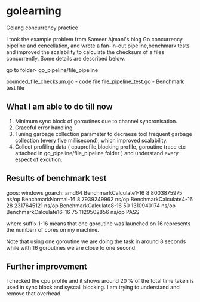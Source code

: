# golearning

Golang concurrency practice

I took the example problem from Sameer Ajmani's blog Go concurrency pipeline and cencellation, and wrote a fan-in-out pipeline,benchmark tests and  improved the scalability to calculate the checksum of a files concurrently. Some details are described below.

go to  folder- go_pipeline/file_pipeline

bounded_file_checksum.go - code file
file_pipeline_test.go - Benchmark test file 

What I am able to do till now 
------------------------------------------
1. Minimum sync block of goroutines due to channel syncronisation.
2. Graceful error handling.
3. Tuning garbage collection parameter to decraese tool frequent garbage collection (every five millisecond), which improved scalability.
4. Collect profiling data ( cpuprofile,blocking profile, goroutine trace etc attached in go_pipeline/file_pipeline folder ) and understand every espect of excution. 

Results of benchmark test
------------------------------------------

goos: windows
goarch: amd64
BenchmarkCalculate1-16                 8        8003875975 ns/op
BenchmarkNormal-16                     8        7939249962 ns/op
BenchmarkCalculate4-16                28        2317645121 ns/op
BenchmarkCalculate8-16                50        1310940174 ns/op
BenchmarkCalculate16-16               75        1129502856 ns/op
PASS

where suffix 1-16 means that one goroutine was launched on 16 represents the numberr of cores on my machine.

Note that using one goroutine we are doing the task in around 8 seconds while with 16 goroutines we are close to one second.

Further improvement 
-------------------------------------------

I checked the cpu profile and it shows around 20 % of the total time taken is used in sync block and syscall blocking. I am trying to understand and remove that overhead.

